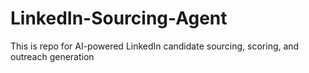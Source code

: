 # LinkedIn-Sourcing-Agent
This is repo for AI-powered LinkedIn candidate sourcing, scoring, and outreach generation
